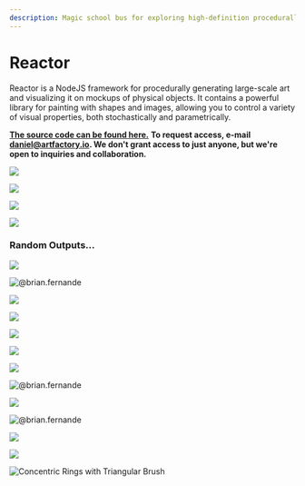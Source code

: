 ```yaml
---
description: Magic school bus for exploring high-definition procedurally generated art
---
```


# Reactor

Reactor is a NodeJS framework for procedurally generating large-scale art and visualizing it on mockups of physical objects. It contains a powerful library for painting with shapes and images, allowing you to control a variety of visual properties, both stochastically and parametrically.

[**The source code can be found here.**](https://github.com/superginyuforce/reactor) **To request access, e-mail daniel@artfactory.io. We don't grant access to just anyone, but we're open to inquiries and collaboration.**

![](.gitbook/assets/screenshot-from-2020-09-11-21-30-23.png)

![](.gitbook/assets/screenshot-from-2020-09-11-21-29-55.png)

![](.gitbook/assets/screenshot-from-2020-09-11-21-32-20.png)

![](.gitbook/assets/screenshot-from-2020-09-11-21-28-02.png)

### 

### Random Outputs...

![](.gitbook/assets/508758.png)

![@brian.fernande](.gitbook/assets/img_1376.jpg)

![](.gitbook/assets/e06fd9.png)

![](.gitbook/assets/image%20%285%29.png)

![](.gitbook/assets/screenshot-from-2020-09-11-14-12-13.png)

![](.gitbook/assets/screenshot-from-2020-09-11-14-31-49.png)

![](.gitbook/assets/screenshot-from-2020-09-11-11-05-28.png)

![@brian.fernande](.gitbook/assets/test.gif)

![](.gitbook/assets/2fd31f%20%282%29.jpeg)

![@brian.fernande](.gitbook/assets/image%20%287%29.png)

![](.gitbook/assets/abede0.png)

![](.gitbook/assets/9b671e.png)

![Concentric Rings with Triangular Brush](.gitbook/assets/b0b320.png)



